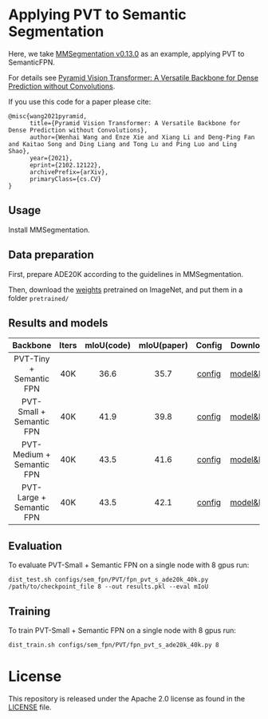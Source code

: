 # Applying PVT to Semantic Segmentation

Here, we take [MMSegmentation v0.13.0](https://github.com/open-mmlab/mmsegmentation/tree/v0.13.0) as an example, applying PVT to SemanticFPN.

For details see [Pyramid Vision Transformer: A Versatile Backbone for Dense Prediction without Convolutions](https://arxiv.org/pdf/2102.12122.pdf). 

If you use this code for a paper please cite:

```
@misc{wang2021pyramid,
      title={Pyramid Vision Transformer: A Versatile Backbone for Dense Prediction without Convolutions}, 
      author={Wenhai Wang and Enze Xie and Xiang Li and Deng-Ping Fan and Kaitao Song and Ding Liang and Tong Lu and Ping Luo and Ling Shao},
      year={2021},
      eprint={2102.12122},
      archivePrefix={arXiv},
      primaryClass={cs.CV}
}
```


## Usage

Install MMSegmentation.


## Data preparation

First, prepare ADE20K according to the guidelines in MMSegmentation.

Then, download the [weights](../README.md) pretrained on ImageNet, and put them in a folder `pretrained/`

## Results and models

|    Backbone     | Iters | mIoU(code) | mIoU(paper) | Config | Download  |
| :-------------: | :-----: | :-----: | :------: | :------------: | :----: |
|    PVT-Tiny + Semantic FPN    | 40K | 36.6    | 35.7 |  [config](configs/sem_fpn/PVT/fpn_pvt_t_ade20k_40k.py)  | [model&log](https://drive.google.com/drive/folders/18O7n7vi9WzD9DkuHFvFZSF31QVaKZ4AS?usp=sharing) |
|    PVT-Small + Semantic FPN   | 40K | 41.9    | 39.8 |  [config](configs/sem_fpn/PVT/fpn_pvt_s_ade20k_40k.py)  | [model&log](https://drive.google.com/drive/folders/18O7n7vi9WzD9DkuHFvFZSF31QVaKZ4AS?usp=sharing) |
|    PVT-Medium + Semantic FPN  | 40K | 43.5    | 41.6 |  [config](configs/sem_fpn/PVT/fpn_pvt_m_ade20k_40k.py)  | [model&log](https://drive.google.com/drive/folders/18O7n7vi9WzD9DkuHFvFZSF31QVaKZ4AS?usp=sharing) |
|    PVT-Large + Semantic FPN   | 40K | 43.5    | 42.1 |  [config](configs/sem_fpn/PVT/fpn_pvt_l_ade20k_40k.py)  | [model&log](https://drive.google.com/drive/folders/18O7n7vi9WzD9DkuHFvFZSF31QVaKZ4AS?usp=sharing) |

## Evaluation
To evaluate PVT-Small + Semantic FPN on a single node with 8 gpus run:
```
dist_test.sh configs/sem_fpn/PVT/fpn_pvt_s_ade20k_40k.py /path/to/checkpoint_file 8 --out results.pkl --eval mIoU
```


## Training
To train PVT-Small + Semantic FPN on a single node with 8 gpus run:

```
dist_train.sh configs/sem_fpn/PVT/fpn_pvt_s_ade20k_40k.py 8
```

# License
This repository is released under the Apache 2.0 license as found in the [LICENSE](LICENSE) file.
